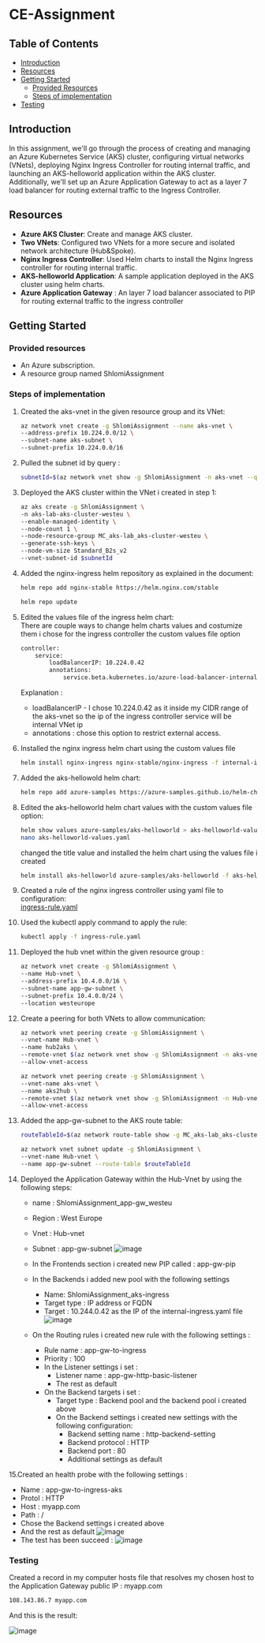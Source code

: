 # CE-Assignment



## Table of Contents
- [Introduction](#introduction)
- [Resources](#Resources)
- [Getting Started](#getting-started)
  - [Provided Resources](#Provided-resources)
  - [Steps of implementation](#Steps-of-implementation)
- [Testing](#Testing)

## Introduction

 In this assignment, we'll go through the process of creating and managing an Azure Kubernetes Service (AKS) cluster, configuring virtual networks (VNets), deploying Nginx Ingress Controller for routing internal traffic, and launching an AKS-helloworld application within the AKS cluster. Additionally, we'll set up an Azure Application Gateway to act as a layer 7 load balancer for routing external traffic to the Ingress Controller.

## Resources

- **Azure AKS Cluster**: Create and manage AKS cluster.
- **Two VNets**: Configured two VNets for a more secure and isolated network architecture (Hub&Spoke).
- **Nginx Ingress Controller**: Used Helm charts to install the Nginx Ingress controller for routing internal traffic.
- **AKS-helloworld Application**: A sample application deployed in the AKS cluster using helm charts.
- **Azure Application Gateway** : An layer 7 load balancer associated to PIP for routing external traffic to the ingress controller

## Getting Started

### Provided resources

- An Azure subscription.
- A resource group named ShlomiAssignment

### Steps of implementation

1. Created the aks-vnet in the given resource group and its VNet:

   ```bash
   az network vnet create -g ShlomiAssignment --name aks-vnet \
   --address-prefix 10.224.0.0/12 \
   --subnet-name aks-subnet \
   --subnet-prefix 10.224.0.0/16
   
2. Pulled the subnet id by query :
    ```bash
    subnetId=$(az network vnet show -g ShlomiAssignment -n aks-vnet --query "subnets[?name=='aks-subnet'].id" --output tsv)
    ```
    
3. Deployed the AKS cluster within the VNet i created in step 1:
    ```bash
    az aks create -g ShlomiAssignment \
    -n aks-lab-aks-cluster-westeu \
    --enable-managed-identity \
    --node-count 1 \
    --node-resource-group MC_aks-lab_aks-cluster-westeu \
    --generate-ssh-keys \
    --node-vm-size Standard_B2s_v2
    --vnet-subnet-id $subnetId
    
4. Added the nginx-ingress helm repository as explained in the document:
    ```bash
    helm repo add nginx-stable https://helm.nginx.com/stable
    ```
    ```bash
    helm repo update
    
5. Edited the values file of the ingress helm chart:  
There are couple ways to change helm charts values and costumize them i chose for the ingress controller the custom values file option
    ```bash
    controller:
        service:
            loadBalancerIP: 10.224.0.42
            annotations:
                service.beta.kubernetes.io/azure-load-balancer-internal: "true"
    ```
    Explanation :
    * loadBalancerIP - I chose 10.224.0.42 as it inside my CIDR range of the aks-vnet so the ip of the ingress controller service will be internal VNet ip
    * annotations : chose this option to restrict external access.
  
6. Installed the nginx ingress helm chart using the custom values file
   ```bash
   helm install nginx-ingress nginx-stable/nginx-ingress -f internal-ingress.yaml
   ```
    
7. Added the aks-hellowold helm chart:
    ```bash
    helm repo add azure-samples https://azure-samples.github.io/helm-charts/
    ```

8. Edited the aks-helloworld helm chart values with the custom values file option:
    ```bash
    helm show values azure-samples/aks-helloworld > aks-helloworld-values.yaml
    nano aks-helloworld-values.yaml
    ```
    changed the title value and installed the helm chart using the values file i created
    ```bash
    helm install aks-helloworld azure-samples/aks-helloworld -f aks-helloworld-values.yaml
    ```
    
9. Created a rule of the nginx ingress controller using yaml file to configuration:  
    [ingress-rule.yaml](https://github.com/Shlomi-Lantser/CE-assignment/blob/main/yaml-files/ingress-rule.yaml)
    
10. Used the kubectl apply command to apply the rule:
    ```bash
    kubectl apply -f ingress-rule.yaml
    ```  
11. Deployed the hub vnet within the given resource group :
    ```bash
    az network vnet create -g ShlomiAssignment \
    --name Hub-vnet \
    --address-prefix 10.4.0.0/16 \
    --subnet-name app-gw-subnet \
    --subnet-prefix 10.4.0.0/24 \
    --location westeurope
    ```

12. Create a peering for both VNets to allow communication:
    ```bash
    az network vnet peering create -g ShlomiAssignment \
    --vnet-name Hub-vnet \
    --name hub2aks \
    --remote-vnet $(az network vnet show -g ShlomiAssignment -n aks-vnet --query id -o tsv) \
    --allow-vnet-access
    ```
    ```bash
    az network vnet peering create -g ShlomiAssignment \
    --vnet-name aks-vnet \
    --name aks2hub \
    --remote-vnet $(az network vnet show -g ShlomiAssignment -n Hub-vnet --query id -o tsv) \
    --allow-vnet-access
    ```
13. Added the app-gw-subnet to the AKS route table:
    ```bash
    routeTableId=$(az network route-table show -g MC_aks-lab_aks-cluster-westeu --name aks-agentpool-51874860-routetable --query id -o tsv)
    ```
    ```bash
    az network vnet subnet update -g ShlomiAssignment \
    --vnet-name Hub-vnet \
    --name app-gw-subnet --route-table $routeTableId
    ```
      
14. Deployed the Application Gateway within the Hub-Vnet by using the following steps:
    * name : ShlomiAssignment_app-gw_westeu
    * Region : West Europe
    * Vnet : Hub-vnet
    * Subnet : app-gw-subnet
      ![image](https://github.com/Shlomi-Lantser/CE-assignment/assets/92504985/1d19e845-fa20-4f98-84c1-0e6dfb5db7b1)

    * In the Frontends section i created new PIP called : app-gw-pip
    * In the Backends i added new pool with the following settings
      * Name: ShlomiAssignment_aks-ingress
      * Target type : IP address or FQDN
      * Target : 10.244.0.42 as the IP of the internal-ingress.yaml file
        ![image](https://github.com/Shlomi-Lantser/CE-assignment/assets/92504985/de43ba13-49d7-4312-ac76-16de09276e5c)
    * On the Routing rules i created new rule with the following settings :
      * Rule name : app-gw-to-ingress
      * Priority : 100
      * In the Listener settings i set :
        * Listener name : app-gw-http-basic-listener
        * The rest as default
      * On the Backend targets i set :
        * Target type : Backend pool and the backend pool i created above
        * On the Backend settings i created new settings with the following configuration:
          * Backend setting name : http-backend-setting
          * Backend protocol : HTTP
          * Backend port : 80
          * Additional settings as default



15.Created an health probe with the following settings :
  * Name : app-gw-to-ingress-aks
  * Protol : HTTP
  * Host : myapp.com
  * Path : /
  * Chose the Backend settings i created above
  * And the rest as default
    ![image](https://github.com/Shlomi-Lantser/CE-assignment/assets/92504985/30d9506a-960a-4350-8256-b4aadb071095)  
  * The test has been succeed :
    ![image](https://github.com/Shlomi-Lantser/CE-assignment/assets/92504985/d9db8409-1765-402d-8377-9d01571624ab)


### Testing

Created a record in my computer hosts file that resolves my chosen host to the Application Gateway public IP : myapp.com  
```bash
108.143.86.7 myapp.com  
```
And this is the result:

![image](https://github.com/Shlomi-Lantser/CE-assignment/assets/92504985/a12b47d5-888b-4ccd-896a-af9a7677f7cb)


